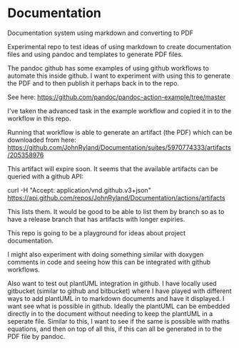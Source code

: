 
# Documentation
Documentation system using markdown and converting to PDF


Experimental repo to test ideas of using markdown to create documentation files and using pandoc and templates to generate PDF files.

The pandoc github has some examples of using github workflows to automate this inside github. I want to experiment with using this to generate the PDF and to then publish it perhaps back in to the repo.

See here: https://github.com/pandoc/pandoc-action-example/tree/master

I've taken the advanced task in the example workflow and copied it in to the workflow in this repo.

Running that workflow is able to generate an artifact (the PDF) which can be downloaded from here:
https://github.com/JohnRyland/Documentation/suites/5970774333/artifacts/205358976

This artifact will expire soon. It seems that the available artifacts can be queried with a github API:

curl -H "Accept: application/vnd.github.v3+json" https://api.github.com/repos/JohnRyland/Documentation/actions/artifacts

This lists them. It would be good to be able to list them by branch so as to have a release branch that has artifacts with longer expiries.


This repo is going to be a playground for ideas about project documentation.

I might also experiment with doing something similar with doxygen comments in code and seeing how this can be integrated with github workflows.

Also want to test out plantUML integration in github. I have locally used gitbucket (similar to github and bitbucket) where I have played with different ways to add plantUML in to markdown documents and have it displayed. I want see what is possible in github. Ideally the plantUML can be embedded directly in to the document without needing to keep the plantUML in a seperate file. Similar to this, I want to see if the same is possible with maths equations, and then on top of all this, if this can all be generated in to the PDF file by pandoc.


